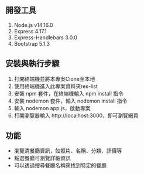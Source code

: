 ## 開發工具
1. Node.js v14.16.0
2. Express 4.17.1
3. Express-Handlebars 3.0.0
4. Bootstrap 5.1.3

## 安裝與執行步驟 
1. 打開終端機並將本專案Clone至本地
2. 使用終端機進入此專案資料夾res-list
3. 安裝 npm 套件，在終端機輸入 npm install 指令
4. 安裝 nodemon 套件，輸入 nodemon install 指令
5. 輸入 nodemon app.js，啟動專案
6. 打開瀏覽器輸入 http://localhost:3000，即可瀏覽網頁

## 功能
* 瀏覽清餐廳資訊，如照片、名稱、分類、評價等
* 點選餐廳可瀏覽詳細資訊
* 可以透過搜尋餐廳名稱來找到特定的餐廳